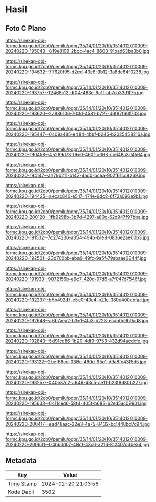 # Hasil

## Foto C Plano

https://sirekap-obj-formc.kpu.go.id/2cb0/pemilu/pdpr/35/14/01/20/10/3514012010009-20240220-195043--819e8199-2bcc-4ac4-8603-91bad63ba3b0.jpg

https://sirekap-obj-formc.kpu.go.id/2cb0/pemilu/pdpr/35/14/01/20/10/3514012010009-20240220-194632--77620f95-d2ed-43e8-9b12-3a8de84f0238.jpg

https://sirekap-obj-formc.kpu.go.id/2cb0/pemilu/pdpr/35/14/01/20/10/3514012010009-20240220-193757--12468c12-df04-483e-9c1f-ab7cb33d1f75.jpg

https://sirekap-obj-formc.kpu.go.id/2cb0/pemilu/pdpr/35/14/01/20/10/3514012010009-20240220-193620--2a886106-703d-4581-b727-d6f87f66f733.jpg

https://sirekap-obj-formc.kpu.go.id/2cb0/pemilu/pdpr/35/14/01/20/10/3514012010009-20240220-195447--0c09a485-e484-4bbf-b245-b2025458216a.jpg

https://sirekap-obj-formc.kpu.go.id/2cb0/pemilu/pdpr/35/14/01/20/10/3514012010009-20240220-190458--45289d73-f6e0-460f-a063-cb648a3d4564.jpg

https://sirekap-obj-formc.kpu.go.id/2cb0/pemilu/pdpr/35/14/01/20/10/3514012010009-20240220-194147--aa79b211-b147-4ad0-bcea-902f61cd9269.jpg

https://sirekap-obj-formc.kpu.go.id/2cb0/pemilu/pdpr/35/14/01/20/10/3514012010009-20240220-194425--aecac840-e517-474e-9dc2-6f72a096e9b1.jpg

https://sirekap-obj-formc.kpu.go.id/2cb0/pemilu/pdpr/35/14/01/20/10/3514012010009-20240220-200120--1fb9298b-3b7d-4297-a80c-62d947f97bba.jpg

https://sirekap-obj-formc.kpu.go.id/2cb0/pemilu/pdpr/35/14/01/20/10/3514012010009-20240220-191532--7c274236-a354-494b-b1e8-0836e2ae00b3.jpg

https://sirekap-obj-formc.kpu.go.id/2cb0/pemilu/pdpr/35/14/01/20/10/3514012010009-20240220-192501--23d700bb-aba9-49fc-9a5f-79abaae0844f.jpg

https://sirekap-obj-formc.kpu.go.id/2cb0/pemilu/pdpr/35/14/01/20/10/3514012010009-20240220-191933--9072156b-e6c7-420d-97d5-a7f047d7546f.jpg

https://sirekap-obj-formc.kpu.go.id/2cb0/pemilu/pdpr/35/14/01/20/10/3514012010009-20240220-192237--b5b492d7-e5e0-43e4-b21c-380e400cbfac.jpg

https://sirekap-obj-formc.kpu.go.id/2cb0/pemilu/pdpr/35/14/01/20/10/3514012010009-20240220-192648--a6b7aea2-b3e1-4fa3-b228-ecab0c9b9ad8.jpg

https://sirekap-obj-formc.kpu.go.id/2cb0/pemilu/pdpr/35/14/01/20/10/3514012010009-20240220-192843--5d91cd86-1b20-4df9-9753-432d94acdcfe.jpg

https://sirekap-obj-formc.kpu.go.id/2cb0/pemilu/pdpr/35/14/01/20/10/3514012010009-20240220-193122--2bef66cd-036c-460d-95c1-d9a8fe43f5d5.jpg

https://sirekap-obj-formc.kpu.go.id/2cb0/pemilu/pdpr/35/14/01/20/10/3514012010009-20240220-193257--040e37c2-a646-43c5-ae11-b23f9680b227.jpg

https://sirekap-obj-formc.kpu.go.id/2cb0/pemilu/pdpr/35/14/01/20/10/3514012010009-20240220-195633--0c11ced6-58f4-405f-b683-62ed5ac09901.jpg

https://sirekap-obj-formc.kpu.go.id/2cb0/pemilu/pdpr/35/14/01/20/10/3514012010009-20240220-200417--ead48aac-22e3-4a75-8432-bc1448bd7d94.jpg

https://sirekap-obj-formc.kpu.go.id/2cb0/pemilu/pdpr/35/14/01/20/10/3514012010009-20240220-200631--04bb0d07-48c1-43c6-a216-812407c6be34.jpg


## Metadata

| Key        | Value               |
| ---------- | ------------------- |
| Time Stamp | 2024-02-20 21:03:56 |
| Kode Dapil | 3502                |



